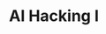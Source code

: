 ---
title: AI Hacking I
time_start: 2023-03-23T19:00:00.000Z
time_close: ""
week_number: 9
credit:
  - Anusha Ghosh
featured: true
slides: Week 09_ AI Hacking I.pdf
recording: ""
tags:
  - misc
  - AI
---